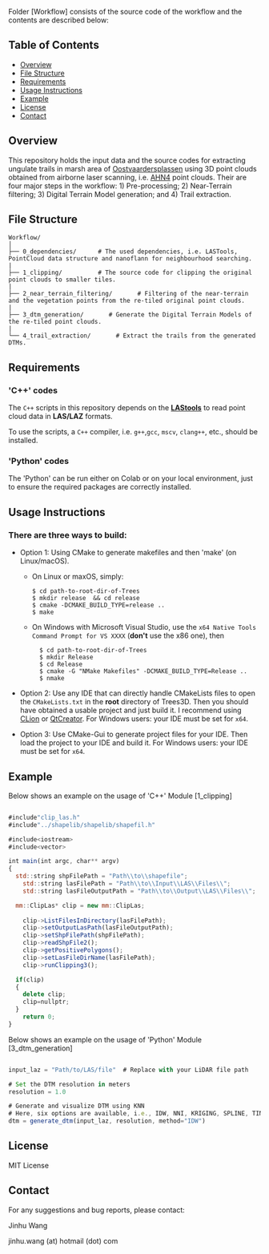 Folder [Workflow] consists of the source code of the workflow and the contents are described below:

## Table of Contents

- [Overview](#overview)
- [File Structure](#file-structure)
- [Requirements](#requirements)
- [Usage Instructions](#usage-instructions)
- [Example](#example)
- [License](#license)
- [Contact](#contact)

## Overview
This repository holds the input data and the source codes for extracting ungulate trails in marsh area of [Oostvaardersplassen](https://www.staatsbosbeheer.nl/uit-in-de-natuur/locaties/oostvaardersplassen) using 3D point clouds obtained from airborne laser scanning, i.e. [AHN4](https://www.arcgis.com/home/webscene/viewer.html?webscene=c6db29808aad459cbf6488cd96828e9a) point clouds. Their are four major steps in the workflow: 1) Pre-processing; 2) Near-Terrain filtering; 3) Digital Terrain Model generation; and 4) Trail extraction. 

## File Structure

```plaintext
Workflow/
│
├── 0_dependencies/      # The used dependencies, i.e. LASTools, PointCloud data structure and nanoflann for neighbourhood searching.
|
├── 1_clipping/          # The source code for clipping the original point clouds to smaller tiles.
|
├── 2_near_terrain_filtering/       # Filtering of the near-terrain and the vegetation points from the re-tiled original point clouds.
|
├── 3_dtm_generation/       # Generate the Digital Terrain Models of the re-tiled point clouds.
|
└── 4_trail_extraction/       # Extract the trails from the generated DTMs.

```

## Requirements

### 'C++' codes

The `C++` scripts in this repository depends on the **[LAStools](https://lastools.github.io/)** to read point cloud data in **LAS/LAZ** formats.

To use the scripts, a `C++` compiler, i.e. `g++`,`gcc`, `mscv`, `clang++`, etc., should be installed.

### 'Python' codes

The 'Python' can be run either on Colab or on your local environment, just to ensure the required packages are correctly installed.


## Usage Instructions 

### There are three ways to build:

- Option 1: Using CMake to generate makefiles and then 'make' (on Linux/macOS).

  - On Linux or maxOS, simply:
    ```
    $ cd path-to-root-dir-of-Trees
    $ mkdir release  && cd release
    $ cmake -DCMAKE_BUILD_TYPE=release ..
    $ make
    ```
  - On Windows with Microsoft Visual Studio, use the `x64 Native Tools Command Prompt for VS XXXX` (**don't** use the x86 one), then
    ```
      $ cd path-to-root-dir-of-Trees
      $ mkdir Release
      $ cd Release
      $ cmake -G "NMake Makefiles" -DCMAKE_BUILD_TYPE=Release ..
      $ nmake
    ```

- Option 2: Use any IDE that can directly handle CMakeLists files to open the `CMakeLists.txt` in the **root** directory of Trees3D.
  Then you should have obtained a usable project and just build it. I recommend using
  [CLion](https://www.jetbrains.com/clion/) or [QtCreator](https://www.qt.io/product). For Windows users: your IDE must be set for `x64`.
  
- Option 3: Use CMake-Gui to generate project files for your IDE. Then load the project to your IDE and build it. For Windows users: your IDE must be set for `x64`.


## Example 
Below shows an example on the usage of 'C++' Module [1_clipping] 

```javascript {.line-number}

#include"clip_las.h"
#include"../shapelib/shapelib/shapefil.h"

#include<iostream>
#include<vector>

int main(int argc, char** argv)
{
  std::string shpFilePath = "Path\\to\\shapefile";
	std::string lasFilePath = "Path\\to\\Input\\LAS\\Files\\";
	std::string lasFileOutputPath = "Path\\to\\Output\\LAS\\Files\\";

  mm::ClipLas* clip = new mm::ClipLas;
	
	clip->ListFilesInDirectory(lasFilePath);
	clip->setOutputLasPath(lasFileOutputPath);
	clip->setShpFilePath(shpFilePath);
	clip->readShpFile2();
	clip->getPositivePolygons(); 
	clip->setLasFileDirName(lasFilePath);
	clip->runClipping3(); 

  if(clip)
  {
    delete clip;
    clip=nullptr;
  }
	return 0;
}
````
Below shows an example on the usage of 'Python' Module [3_dtm_generation]

```javascript {.line-number}

input_laz = "Path/to/LAS/file"  # Replace with your LiDAR file path

# Set the DTM resolution in meters
resolution = 1.0 

# Generate and visualize DTM using KNN
# Here, six options are available, i.e., IDW, NNI, KRIGING, SPLINE, TIN, KNN
dtm = generate_dtm(input_laz, resolution, method="IDW")
``` 

## License

MIT License

## Contact

For any suggestions and bug reports, please contact:

Jinhu Wang

jinhu.wang (at) hotmail (dot) com



